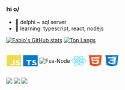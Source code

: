 ### hi o/

- 🔭 delphi ~ sql server
- 🌱 learning: typescript, react, nodejs

[![Fabio's GitHub stats](https://github-readme-stats.vercel.app/api?username=fabiosalves&count_private=true&hide=stars&theme=tokyonight&show_icons=true)](https://github.com/fabiosalves/github-readme-stats)
 [![Top Langs](https://github-readme-stats.vercel.app/api/top-langs/?username=fabiosalves&count_private=true&layout=compact&theme=tokyonight)](https://github.com/fabiosalves/github-readme-stats)

<div style="display: inline_block"><br>
  <img align="center" alt="Fsa-Js" height="30" width="40" src="https://raw.githubusercontent.com/devicons/devicon/master/icons/javascript/javascript-plain.svg">
  <img align="center" alt="Fsa-Ts" height="30" width="40" src="https://raw.githubusercontent.com/devicons/devicon/master/icons/typescript/typescript-plain.svg">
  <img align="center" alt="Fsa-Node" height="30" width="40" src="https://cdn.jsdelivr.net/gh/devicons/devicon/icons/nodejs/nodejs-original.svg">    
  <img align="center" alt="Fsa-React" height="30" width="40" src="https://raw.githubusercontent.com/devicons/devicon/master/icons/react/react-original.svg">
  <img align="center" alt="Fsa-HTML" height="30" width="40" src="https://raw.githubusercontent.com/devicons/devicon/master/icons/html5/html5-original.svg">
  <img align="center" alt="Fsa-CSS" height="30" width="40" src="https://raw.githubusercontent.com/devicons/devicon/master/icons/css3/css3-original.svg">           
</div>

##

<div>
   <a href="https://twitter.com/fsalvesrj" target="_blank"><img src="https://img.shields.io/badge/Twitter-1DA1F2?style=for-the-badge&logo=twitter&logoColor=white" target="_blank"></a>  
   <a href="https://open.spotify.com/user/fabioalves14?si=4977dee2fc9a401d" target="_blank"><img src="https://img.shields.io/badge/Spotify-1ED760?&style=for-the-badge&logo=spotify&logoColor=white" target="_blank"></a>  
  <a href="https://www.last.fm/user/fsalvesrj" target="_blank"><img src="https://img.shields.io/badge/last.fm-D51007?style=for-the-badge&logo=last.fm&logoColor=white" target="_blank"></a> 
</div>


          
